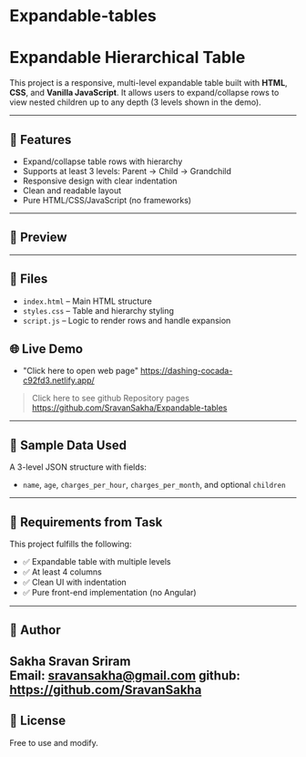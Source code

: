 # Expandable-tables
# Expandable Hierarchical Table

This project is a responsive, multi-level expandable table built with **HTML**, **CSS**, and **Vanilla JavaScript**. It allows users to expand/collapse rows to view nested children up to any depth (3 levels shown in the demo).

---

## 🌟 Features

- Expand/collapse table rows with hierarchy
- Supports at least 3 levels: Parent → Child → Grandchild
- Responsive design with clear indentation
- Clean and readable layout
- Pure HTML/CSS/JavaScript (no frameworks)

---

## 📸 Preview
---

## 📁 Files

- `index.html` – Main HTML structure
- `styles.css` – Table and hierarchy styling
- `script.js` – Logic to render rows and handle expansion

## 🌐 Live Demo
- "Click here to open web page"
https://dashing-cocada-c92fd3.netlify.app/

> Click here to see github Repository pages
https://github.com/SravanSakha/Expandable-tables

---

## 🧠 Sample Data Used

A 3-level JSON structure with fields:  
- `name`, `age`, `charges_per_hour`, `charges_per_month`, and optional `children`

---

## 📌 Requirements from Task

This project fulfills the following:
- ✅ Expandable table with multiple levels
- ✅ At least 4 columns
- ✅ Clean UI with indentation
- ✅ Pure front-end implementation (no Angular)

---

## 📧 Author

**Sakha Sravan Sriram**  
Email: sravansakha@gmail.com 
github:
https://github.com/SravanSakha
---

## 🔖 License

Free to use and modify.